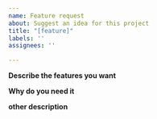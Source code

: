 ```yaml
---
name: Feature request
about: Suggest an idea for this project
title: "[feature]"
labels: ''
assignees: ''

---
```


**Describe the features you want**


**Why do you need it**


**other description**
